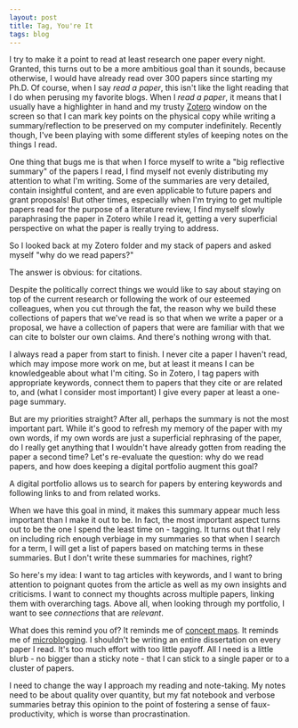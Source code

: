 ```yaml
---
layout: post
title: Tag, You're It
tags: blog
---
```


I try to make it a point to read at least research one paper every night. Granted, this turns out to be a more ambitious goal than it sounds, because otherwise, I would have already read over 300 papers since starting my Ph.D. Of course, when I say <em>read a paper</em>, this isn't like the light reading that I do when perusing my favorite blogs. When I <em>read a paper</em>, it means that I usually have a highlighter in hand and my trusty <a href="http://www.zotero.org/">Zotero</a> window on the screen so that I can mark key points on the physical copy while writing a summary/reflection to be preserved on my computer indefinitely. Recently though, I've been playing with some different styles of keeping notes on the things I read.

One thing that bugs me is that when I force myself to write a "big reflective summary" of the papers I read, I find myself not evenly distributing my attention to what I'm writing. Some of the summaries are very detailed, contain insightful content, and are even applicable to future papers and grant proposals! But other times, especially when I'm trying to get multiple papers read for the purpose of a literature review, I find myself slowly paraphrasing the paper in Zotero while I read it, getting a very superficial perspective on what the paper is really trying to address.

So I looked back at my Zotero folder and my stack of papers and asked myself "why do we read papers?"

The answer is obvious: for citations.

Despite the politically correct things we would like to say about staying on top of the current research or following the work of our esteemed colleagues, when you cut through the fat, the reason why we build these collections of papers that we've read is so that when we write a paper or a proposal, we have a collection of papers that were are familiar with that we can cite to bolster our own claims. And there's nothing wrong with that.

I always read a paper from start to finish. I never cite a paper I haven't read, which may impose more work on me, but at least it means I can be knowledgeable about what I'm citing. So in Zotero, I tag papers with appropriate keywords, connect them to papers that they cite or are related to, and (what I consider most important) I give every paper at least a one-page summary.

But are my priorities straight? After all, perhaps the summary is not the most important part. While it's good to refresh my memory of the paper with my own words, if my own words are just a superficial rephrasing of the paper, do I really get anything that I wouldn't have already gotten from reading the paper a second time? Let's re-evaluate the question: why do we read papers, and how does keeping a digital portfolio augment this goal?

A digital portfolio allows us to search for papers by entering keywords and following links to and from related works.

When we have this goal in mind, it makes this summary appear much less important than I make it out to be. In fact, the most important aspect turns out to be the one I spend the least time on - tagging. It turns out that I rely on including rich enough verbiage in my summaries so that when I search for a term, I will get a list of papers based on matching terms in these summaries. But I don't write these summaries for machines, right?

So here's my idea: I want to tag articles with keywords, and I want to bring attention to poignant quotes from the article as well as my own insights and criticisms. I want to connect my thoughts across multiple papers, linking them with overarching tags. Above all, when looking through my portfolio, I want to see <em>connections</em> that are <em>relevant</em>.

What does this remind you of? It reminds me of <a href="https://en.wikipedia.org/wiki/Concept_maps">concept maps</a>. It reminds me of <a href="https://en.wikipedia.org/wiki/Microblogging">microblogging</a>. I shouldn't be writing an entire dissertation on every paper I read. It's too much effort with too little payoff. All I need is a little blurb - no bigger than a sticky note - that I can stick to a single paper or to a cluster of papers.

I need to change the way I approach my reading and note-taking. My notes need to be about quality over quantity, but my fat notebook and verbose summaries betray this opinion to the point of fostering a sense of faux-productivity, which is worse than procrastination.
